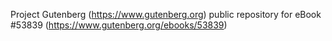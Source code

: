 Project Gutenberg (https://www.gutenberg.org) public repository for
eBook #53839 (https://www.gutenberg.org/ebooks/53839)
